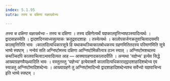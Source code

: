```yaml
---
index: 5.1.95
sutra: तस्य च दक्षिणा यज्ञाख्येभ्यः

---
```

_तस्य च दक्षिणा यज्ञाख्येभ्यः_ - तस्य च दक्षिणा । तस्य दक्षिणेत्यर्थे यज्ञकालवृत्तिभ्यष्ठञ्स्यादित्यर्थः । द्वादसाहस्येति । द्वादशदिनसाध्यसुत्याकः क्रतुद्र्वादशाहः । तस्येत्यर्थः । कालोपसर्जनक्रतुवाचित्वादयमपि कालवृत्तिरिति भावः ।काला॑दित्यधिकारसूत्रे हि यथाकथञ्चित्कालबोधकस्य ग्रहणमितितदस्य परिमाण॑मिति सूत्रे भाष्ये स्पष्टम् । नन्वेवं सति अग्निष्टोमस्य दक्षिणा आग्निष्टोमिकीत्यत्र ठञ्न स्यात् । अग्निष्टोमशब्दस्य कथञ्चिदपि कालवाचित्वाऽभावादित्यत आह —  आक्याग्रहणादकालादपीति । अन्यथा 'यज्ञेभ्य' इत्येव सिद्धे आख्याग्रहणवैयथ्र्यादिति भावः । वस्तुतस्तु 'यज्ञेभ्य' इत्येवाक्तौ कालादित्यधिकाराद्द्वादशाहादिशब्देभ्य एव स्यान्नतु अग्निष्टोमादिशब्देभ्यः । आख्याग्रहणे तु अग्निष्टोमादिभ्यो द्वादशाहादिशब्देभ्यश्च सर्वेभ्यो यज्ञवाचिभ्य इति भाष्ये स्पष्टम् ।
